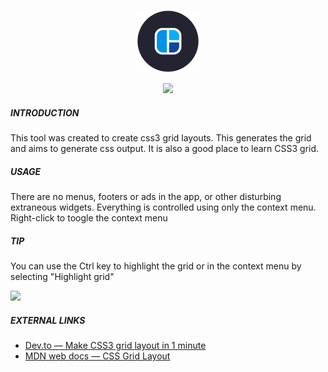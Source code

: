 <p align="center">
  <a href="https://layout-master.now.sh/" target="_blank" rel="noopener noreferrer">
    <img width="100" src="https://raw.githubusercontent.com/vaheqelyan/layout-master/master/static/logo-192.png" alt="Layout-master logo"></a>
</p>

<p align="center">
  <a><img src="https://img.shields.io/website/https/layout-master.now.sh?style=for-the-badge"/></a>
</p>
    
##### INTRODUCTION

This tool was created to create css3 grid layouts. This generates the grid and aims to generate css output. It is also a good place to learn CSS3 grid.

##### USAGE

There are no menus, footers or ads in the app, or other disturbing extraneous widgets.
Everything is controlled using only the context menu. Right-click to toogle the context menu

##### TIP

You can use the Ctrl key to highlight the grid or in the context menu by selecting "Highlight grid"

![](https://res.cloudinary.com/dmtrk3yns/image/upload/c_scale,h_388,q_auto/v1566135912/grid-maker/ezgif-2-a3ef207c2eec.gif)

##### EXTERNAL LINKS

- [Dev.to — Make CSS3 grid layout in 1 minute]()
- [MDN web docs — CSS Grid Layout](https://developer.mozilla.org/en-US/docs/Web/CSS/CSS_Grid_Layout)